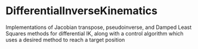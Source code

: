 # DifferentialInverseKinematics
Implementations of Jacobian transpose, pseudoinverse, and Damped Least Squares methods for differential IK, along with a control algorithm which uses a desired method to reach a target position
